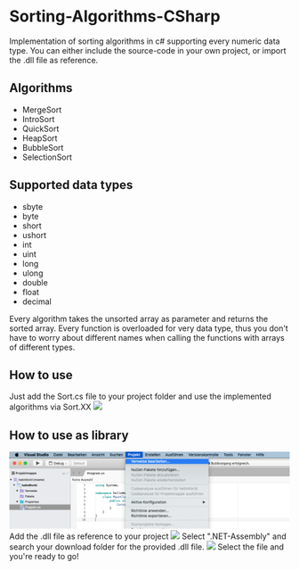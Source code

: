 # Sorting-Algorithms-CSharp
Implementation of sorting algorithms in c# supporting every numeric data type. You can either include the source-code in your own project, or import the .dll file as reference.

## Algorithms

* MergeSort
* IntroSort
* QuickSort
* HeapSort
* BubbleSort
* SelectionSort

## Supported data types

* sbyte
* byte
* short
* ushort
* int
* uint
* long
* ulong
* double
* float
* decimal

Every algorithm takes the unsorted array as parameter and returns the sorted array.
Every function is overloaded for very data type, thus you don't have to worry about different names when calling the functions with arrays of different types.


## How to use
Just add the Sort.cs file to your project folder and use the implemented algorithms via Sort.XX
![](Tutorial/tutorial2.gif)

## How to use as library
![](Tutorial1.png)
Add the .dll file as reference to your project
![](Tutorial3.png)
Select ".NET-Assembly" and search your download folder for the provided .dll file.
![](Tutorial2.png)
Select the file and you're ready to go!

